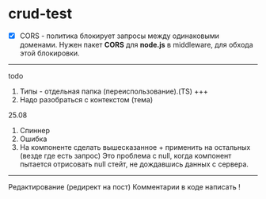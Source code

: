# crud-test
- [x] CORS - политика блокирует запросы между одинаковыми доменами. Нужен пакет **CORS** для **node.js** в middleware, для обхода этой блокировки.  

<hr>
todo

1) Типы - отдельная папка (переиспользование).(TS) +++
2) Надо разобраться с контекстом (тема)

25.08

1) Спиннер
2) Ошибка
3) На компоненте сделать вышесказанное + применить на остальных (везде где есть запрос)
 Это проблема с null, когда компонент пытается отрисовать null стейт, не дождавшись данных с сервера.

<hr>

Редактирование (редирект на пост)
Комментарии в коде написать !

